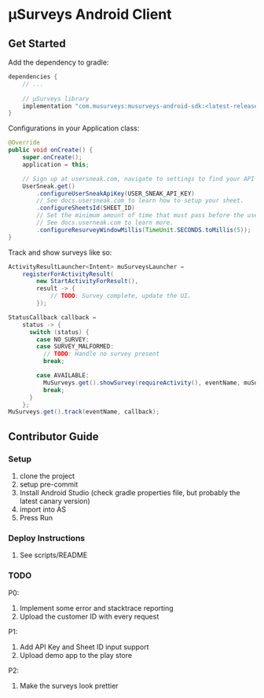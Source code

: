 # µSurveys Android Client

## Get Started

Add the dependency to gradle:
```gradle
dependencies {
    // ...
    
    // µSurveys library
    implementation "com.musurveys:musurveys-android-sdk:<latest-release>"
}
```

Configurations in your Application class:
```java
@Override
public void onCreate() {
    super.onCreate();
    application = this;

    // Sign up at usersneak.com, navigate to settings to find your API key.
    UserSneak.get()
        .configureUserSneakApiKey(USER_SNEAK_API_KEY)
        // See docs.usersneak.com to learn how to setup your sheet.
        .configureSheetsId(SHEET_ID)
        // Set the minimum amount of time that must pass before the user is shown another survey.
        // See docs.userneak.com to learn more.
        .configureResurveyWindowMillis(TimeUnit.SECONDS.toMillis(5));
}
```

Track and show surveys like so:
```java
ActivityResultLauncher<Intent> muSurveysLauncher =
    registerForActivityResult(
        new StartActivityForResult(),
        result -> {
            // TODO: Survey complete, update the UI.
        });

StatusCallback callback =
    status -> {
      switch (status) {
        case NO_SURVEY:
        case SURVEY_MALFORMED:
          // TODO: Handle no survey present
          break;

        case AVAILABLE:
          MuSurveys.get().showSurvey(requireActivity(), eventName, muSurveysLauncher);
          break;
      }
    };
MuSurveys.get().track(eventName, callback);
```

## Contributor Guide
### Setup
1. clone the project
2. setup pre-commit
3. Install Android Studio (check gradle properties file, but probably the latest canary version)
4. import into AS
5. Press Run

### Deploy Instructions
1. See scripts/README

### TODO
P0:
1. Implement some error and stacktrace reporting
2. Upload the customer ID with every request

P1:
1. Add API Key and Sheet ID input support
2. Upload demo app to the play store

P2:
1. Make the surveys look prettier

